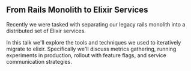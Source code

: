 ## From Rails Monolith to Elixir Services

Recently we were tasked with separating our legacy rails monolith
into a distributed set of Elixir services.

In this talk we'll explore the tools and techniques we used to iteratively migrate to elixir.
Specifically we'll discuss metrics gathering, running experiments in production, rollout with feature flags, and
service communication strategies.
